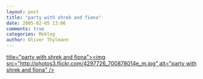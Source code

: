 ```yaml
---
layout: post
title: "party with shrek and fiona"
date: 2005-02-05 13:06
comments: true
categories: Moblog
author: Oliver Thylmann
---
```



[ title=&quot;party with shrek and fiona&quot;&gt;&lt;img src=&quot;http://photos3.flickr.com/4297726_700878014e_m.jpg&quot; alt=&quot;party with shrek and fiona&quot; /&gt;](http://www.flickr.com/photos/oliver/4297726/)


